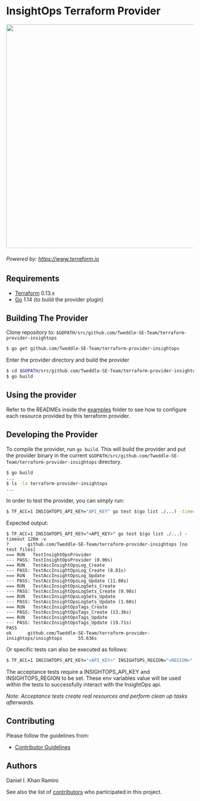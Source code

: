 InsightOps Terraform Provider
=============================

<img src="https://cdn.rawgit.com/hashicorp/terraform-website/master/content/source/assets/images/logo-hashicorp.svg" width="600px">

###### Powered by: https://www.terraform.io

Requirements
------------

-	[Terraform](https://www.terraform.io/downloads.html) 0.13.x
-	[Go](https://golang.org/doc/install) 1.14 (to build the provider plugin)

Building The Provider
---------------------

Clone repository to: `$GOPATH/src/github.com/Tweddle-SE-Team/terraform-provider-insightops`

```sh
$ go get github.com/Tweddle-SE-Team/terraform-provider-insightops
```

Enter the provider directory and build the provider

```sh
$ cd $GOPATH/src/github.com/Tweddle-SE-Team/terraform-provider-insightops
$ go build
```

Using the provider
------------------

Refer to the READMEs inside the [examples](https://github.com/Tweddle-SE-Team/terraform-provider-insightops/examples) folder to
see how to configure each resource provided by this terraform provider.

Developing the Provider
-----------------------

To compile the provider, run `go build`. This will build the provider and put the provider binary in the current
`$GOPATH/src/github.com/Tweddle-SE-Team/terraform-provider-insightops` directory.

```sh
$ go build
...
$ ls -la terraform-provider-insightops
...
```

In order to test the provider, you can simply run:

```sh
$ TF_ACC=1 INSIGHTOPS_API_KEY="API_KEY" go test $(go list ./...) -timeout 120m -v
```
Expected output:

```
$ TF_ACC=1 INSIGHTOPS_API_KEY="<API_KEY>" go test $(go list ./...) -timeout 120m -v
?       github.com/Tweddle-SE-Team/terraform-provider-insightops [no test files]
=== RUN   TestInsightOpsProvider
--- PASS: TestInsightOpsProvider (0.00s)
=== RUN   TestAccInsightOpsLog_Create
--- PASS: TestAccInsightOpsLog_Create (8.81s)
=== RUN   TestAccInsightOpsLog_Update
--- PASS: TestAccInsightOpsLog_Update (11.08s)
=== RUN   TestAccInsightOpsLogSets_Create
--- PASS: TestAccInsightOpsLogSets_Create (0.98s)
=== RUN   TestAccInsightOpsLogSets_Update
--- PASS: TestAccInsightOpsLogSets_Update (1.60s)
=== RUN   TestAccInsightOpsTags_Create
--- PASS: TestAccInsightOpsTags_Create (13.36s)
=== RUN   TestAccInsightOpsTags_Update
--- PASS: TestAccInsightOpsTags_Update (19.71s)
PASS
ok      github.com/Tweddle-SE-Team/terraform-provider-insightops/insightops      55.636s

```

Or specific tests can also be executed as follows:

```sh
$ TF_ACC=1 INSIGHTOPS_API_KEY="<API_KEY>" INSIGHTOPS_REGION="<REGION>" go test github.com/Tweddle-SE-Team/terraform-provider-insightops/insightops -run  ^TestAccInsightOpsTags_Create$ -timeout 120m -v
```

The acceptance tests require a INSIGHTOPS_API_KEY and INSIGHTOPS_REGION to be set. These env variables value will be used within the tests to
successfully interact with the InsightOps api.

*Note: Acceptance tests create real resources and perform clean up tasks afterwards.*

Contributing
------------
Please follow the guidelines from:

 - [Contributor Guidelines](.github/CONTRIBUTING.md)

Authors
-------

Daniel I. Khan Ramiro

See also the list of [contributors](https://github.com/Tweddle-SE-Team/terraform-provider-insightops/graphs/contributors) who
participated in this project.
